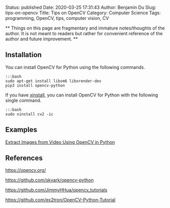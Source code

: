 Status: published
Date: 2020-03-25 17:31:43
Author: Benjamin Du
Slug: tips-on-opencv
Title: Tips on OpenCV
Category: Computer Science
Tags: programming, OpenCV, tips, computer vision, CV

**
Things on this page are fragmentary and immature notes/thoughts of the author.
It is not meant to readers but rather for convenient reference of the author and future improvement.
**

## Installation

You can install OpenCV for Python using the following commands.

    :::bash
    sudo apt-get install libsm6 libxrender-dev
    pip3 install opencv-python

If you have 
[xinstall](https://github.com/dclong/xinstall),
you can install OpenCV for Python with the following single command.

    :::bash
    sudo xinstall cv2 -ic

## Examples

[Extract Images from Video Using OpenCV in Python](http://www.legendu.net/misc/blog/python-opencv-video-to-image/)

## References

https://opencv.org/

https://github.com/skvark/opencv-python

https://github.com/JimmyHHua/opencv_tutorials

https://github.com/ex2tron/OpenCV-Python-Tutorial
